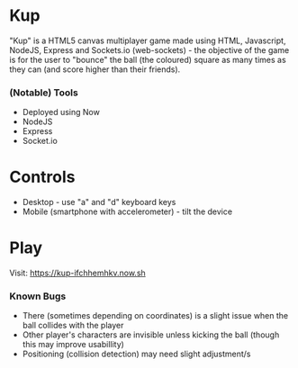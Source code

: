 # Kup 
"Kup" is a HTML5 canvas multiplayer game made using HTML, Javascript, NodeJS, Express and Sockets.io (web-sockets) - the objective of the game is for the user to "bounce" the ball (the coloured) square as many times as they can (and score higher than their friends). 

### (Notable) Tools 
* Deployed using Now 
* NodeJS 
* Express 
* Socket.io 

# Controls 
* Desktop - use "a" and "d" keyboard keys 
* Mobile (smartphone with accelerometer) - tilt the device 

# Play 
Visit: https://kup-ifchhemhkv.now.sh 

### Known Bugs 
* There (sometimes depending on coordinates) is a slight issue when the ball collides with the player 
* Other player's characters are invisible unless kicking the ball (though this may improve usabillity) 
* Positioning (collision detection) may need slight adjustment/s 

